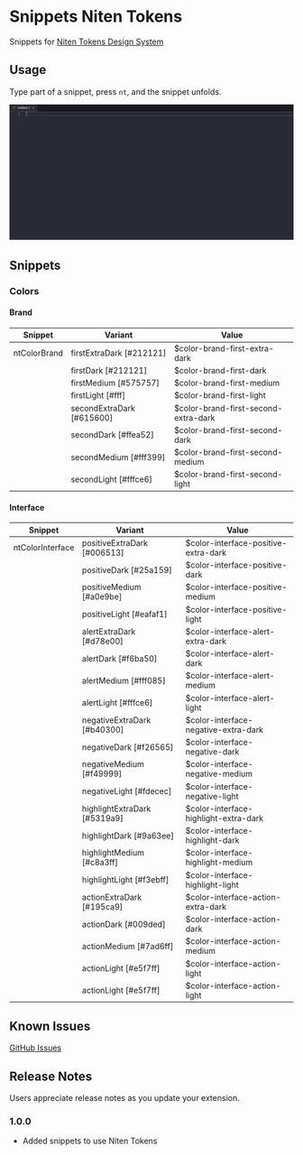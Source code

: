 # Snippets Niten Tokens

Snippets for [Niten Tokens Design System](https://github.com/getninjas/niten-tokens/)

## Usage

Type part of a snippet, press `nt`, and the snippet unfolds.

![Usage](images/usage.gif)

## Snippets

### Colors

#### Brand

| Snippet        | Variant                      | Value                                |
|----------------|------------------------------|--------------------------------------|
| ntColorBrand   | firstExtraDark [#212121]     | $color-brand-first-extra-dark        |
|                | firstDark [#212121]          | $color-brand-first-dark              |
|                | firstMedium [#575757]        | $color-brand-first-medium            |
|                | firstLight [#fff]            | $color-brand-first-light             |
|                | secondExtraDark [#615600]    | $color-brand-first-second-extra-dark |
|                | secondDark [#ffea52]         | $color-brand-first-second-dark       |
|                | secondMedium [#fff399]       | $color-brand-first-second-medium     |
|                | secondLight [#fffce6]        | $color-brand-first-second-light      |

#### Interface
| Snippet        | Variant                      | Value                                |
|----------------|------------------------------|--------------------------------------|
| ntColorInterface   | positiveExtraDark [#006513]     | $color-interface-positive-extra-dark        |
|                    | positiveDark [#25a159]     | $color-interface-positive-dark        |
|                    | positiveMedium [#a0e9be]     | $color-interface-positive-medium        |
|                    | positiveLight [#eafaf1]     | $color-interface-positive-light        |
|                    | alertExtraDark [#d78e00]     | $color-interface-alert-extra-dark        |
|                    | alertDark [#f6ba50]     | $color-interface-alert-dark        |
|                    | alertMedium [#fff085]     | $color-interface-alert-medium        |
|                    | alertLight [#fffce6]     | $color-interface-alert-light        |
|                    | negativeExtraDark [#b40300]     | $color-interface-negative-extra-dark        |
|                    | negativeDark [#f26565]     | $color-interface-negative-dark        |
|                    | negativeMedium [#f49999]     | $color-interface-negative-medium        |
|                    | negativeLight [#fdecec]     | $color-interface-negative-light        |
|                    | highlightExtraDark [#5319a9]     | $color-interface-highlight-extra-dark      |
|                    | highlightDark [#9a63ee]     | $color-interface-highlight-dark      |
|                    | highlightMedium [#c8a3ff]     | $color-interface-highlight-medium      |
|                    | highlightLight [#f3ebff]     | $color-interface-highlight-light      |
|                    | actionExtraDark [#195ca9]     | $color-interface-action-extra-dark      |
|                    | actionDark [#009ded]     | $color-interface-action-dark      |
|                    | actionMedium [#7ad6ff]     | $color-interface-action-medium      |
|                    | actionLight [#e5f7ff]     | $color-interface-action-light      |
|                    | actionLight [#e5f7ff]     | $color-interface-action-light      |


## Known Issues

[GitHub Issues](https://github.com/getninjas/niten-vscode-snippets/issues)

## Release Notes

Users appreciate release notes as you update your extension.

### 1.0.0

- Added snippets to use Niten Tokens
